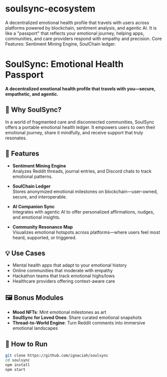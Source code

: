 # soulsync-ecosystem
A decentralized emotional health profile that travels with users across platforms powered by blockchain, sentiment analysis, and agentic AI. It is like a "passport" that reflects your emotional journey, helping apps, communities, and care providers respond with empathy and precision. Core Features: Sentiment Mining Engine, SoulChain ledger.
# SoulSync: Emotional Health Passport

**A decentralized emotional health profile that travels with you—secure, empathetic, and agentic.**

## 🌟 Why SoulSync?

In a world of fragmented care and disconnected communities, SoulSync offers a portable emotional health ledger. It empowers users to own their emotional journey, share it mindfully, and receive support that truly resonates.

## 🔧 Features

- **Sentiment Mining Engine**  
  Analyzes Reddit threads, journal entries, and Discord chats to track emotional patterns.

- **SoulChain Ledger**  
  Stores anonymized emotional milestones on blockchain—user-owned, secure, and interoperable.

- **AI Companion Sync**  
  Integrates with agentic AI to offer personalized affirmations, nudges, and emotional insights.

- **Community Resonance Map**  
  Visualizes emotional hotspots across platforms—where users feel most heard, supported, or triggered.

## 💡 Use Cases

- Mental health apps that adapt to your emotional history  
- Online communities that moderate with empathy  
- Hackathon teams that track emotional highs/lows  
- Healthcare providers offering context-aware care

## 🖼️ Bonus Modules

- **Mood NFTs**: Mint emotional milestones as art  
- **SoulSync for Loved Ones**: Share curated emotional snapshots  
- **Thread-to-World Engine**: Turn Reddit comments into immersive emotional landscapes

## 🚀 How to Run

```bash
git clone https://github.com/ignaciah/soulsync
cd soulsync
npm install
npm start
